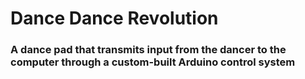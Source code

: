 # Dance Dance Revolution

### A dance pad that transmits input from the dancer to the computer through a custom-built Arduino control system 
